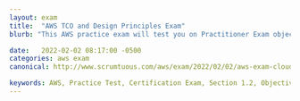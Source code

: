 ```yaml
---
layout: exam
title:  "AWS TCO and Design Principles Exam"
blurb: "This AWS practice exam will test you on Practitioner Exam objectives 1.2 and 1.3 on Cloud economics, TCO and architecture design patterns."

date:   2022-02-02 08:17:00 -0500
categories: aws exam
canonical: http://www.scrumtuous.com/aws/exam/2022/02/02/aws-exam-cloud-economics-tco-licensing-costs-design.html

keywords: AWS, Practice Test, Certification Exam, Section 1.2, Objective 1.3, TCO, OpEx, CapEx, Principles
---
```



<div id="root" data-name="Section 1.2 Exam" data-param='{ "quid" : { "$in" : [293,294,295,296,297,298,299,300,301,302] } }'></div>


